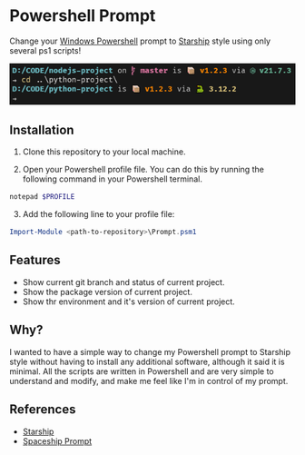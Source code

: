 # Powershell Prompt

Change your [Windows Powershell](https://github.com/PowerShell/PowerShell) prompt to [Starship](https://github.com/starship/starship) style using only several ps1 scripts!

![img1](./asset/img1.png)

## Installation

1. Clone this repository to your local machine.

2. Open your Powershell profile file. You can do this by running  the following command in your Powershell terminal.

```powershell
notepad $PROFILE
```

3. Add the following line to your profile file:

```powershell
Import-Module <path-to-repository>\Prompt.psm1
```

## Features

+ Show current git branch and status of current project.
+ Show the package version of current project.
+ Show thr environment and it's version of current project. 

## Why?

I wanted to have a simple way to change my Powershell prompt to Starship style without having to install any additional software, although it said it is minimal. All the scripts are written in Powershell and are very simple to understand and modify, and make me feel like I'm in control of my prompt.

## References

- [Starship](https://github.com/starship/starship)
- [Spaceship Prompt](https://github.com/spaceship-prompt/spaceship-prompt)
